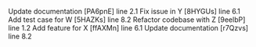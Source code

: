 Update documentation [PA6pnE] line 2.1
Fix issue in Y [8HYGUs] line 6.1
Add test case for W [5HAZKs] line 8.2
Refactor codebase with Z [9eelbP] line 1.2
Add feature for X [ffAXMn] line 6.1
Update documentation [r7Qzvs] line 8.2
